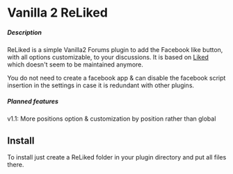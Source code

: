 
# Vanilla 2 ReLiked 

##### Description

ReLiked is a simple Vanilla2 Forums plugin to add the Facebook like button, with all options customizable, to your discussions. It is based on <a href="http://vanillaforums.org/addon/liked-plugin">Liked</a> which doesn't seem to be maintained anymore.

You do not need to create a facebook app & can disable the facebook script insertion in the settings in case it is redundant with other plugins.

##### Planned features

v1.1: More positions option & customization by position rather than global

## Install

To install just create a ReLiked folder in your plugin directory and put all files there.

